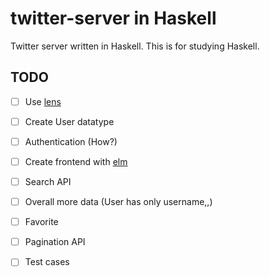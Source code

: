# twitter-server in Haskell

Twitter server written in Haskell. This is for studying Haskell.

## TODO

- [ ] Use [lens](http://hackage.haskell.org/package/lens)
- [ ] Create User datatype
- [ ] Authentication (How?)
- [ ] Create frontend with [elm](https://elm-lang.org/)
- [ ] Search API
- [ ] Overall more data (User has only username,,)
- [ ] Favorite
- [ ] Pagination API
- [ ] Test cases


